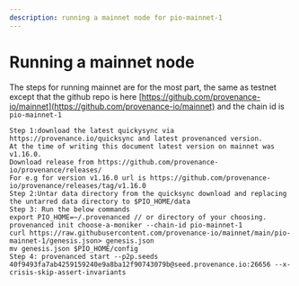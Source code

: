 ```yaml
---
description: running a mainnet node for pio-mainnet-1
---
```


# Running a mainnet node

The steps for running mainnet are for the most part, the same as testnet except that the github repo is here
[https://github.com/provenance-io/mainnet](https://github.com/provenance-io/mainnet) and the chain id is `pio-mainnet-1`

```markup
Step 1:download the latest quickysync via https://provenance.io/quicksync and latest provenanced version.
At the time of writing this document latest version on mainnet was v1.16.0.
Download release from https://github.com/provenance-io/provenance/releases/
For e.g for version v1.16.0 url is https://github.com/provenance-io/provenance/releases/tag/v1.16.0
Step 2:Untar data directory from the quicksync download and replacing the untarred data directory to $PIO_HOME/data
Step 3: Run the below commands
export PIO_HOME=~/.provenanced // or directory of your choosing.
provenanced init choose-a-moniker --chain-id pio-mainnet-1
curl https://raw.githubusercontent.com/provenance-io/mainnet/main/pio-mainnet-1/genesis.json> genesis.json
mv genesis.json $PIO_HOME/config
Step 4: provenanced start --p2p.seeds 40f9493fa7ab4259159240e9a8ba12f90743079b@seed.provenance.io:26656 --x-crisis-skip-assert-invariants
```
